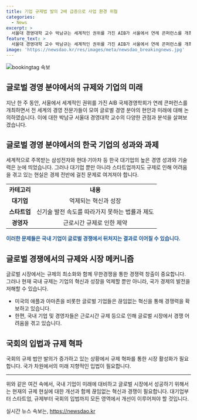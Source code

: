 ```yaml
---
title: 기업 규제법 발의 2배 급증으로 사업 환경 위협
categories:
  - News
excerpt: >
  서울대 경영대학 교수 박남규는 세계적인 권위를 가진 AIB가 서울에서 연례 콘퍼런스를 개최한 사실을 소개했습니다. 국제 경영 분야의 학회로, AIB는 세계의 저명 학자와 전문가들로 구성되어 있으며, 지난 30년간 대한민국 경제의 성장과 대기업의 글로벌 주목에 대한 전문가들의 관심을 강조했습니다. 또한, 현재 규제로 대기업과 스타트업이 제기하는 어려움에 대한 문제의식을 제기했습니다. 국내 정책이 기업의 혁신과 경쟁력을 저해하는 부분을 강조했으며, 이에 대한 해결책으로 규제 혁파를 촉구하는 발언을 했습니다.
feature_text: >
  서울대 경영대학 교수 박남규는 세계적인 권위를 가진 AIB가 서울에서 연례 콘퍼런스를 개최한 사실을 소개했습니다. 국제 경영 분야의 학회로, AIB는 세계의 저명 학자와 전문가들로 구성되어 있으며, 지난 30년간 대한민국 경제의 성장과 대기업의 글로벌 주목에 대한 전문가들의 관심을 강조했습니다. 또한, 현재 규제로 대기업과 스타트업이 제기하는 어려움에 대한 문제의식을 제기했습니다. 국내 정책이 기업의 혁신과 경쟁력을 저해하는 부분을 강조했으며, 이에 대한 해결책으로 규제 혁파를 촉구하는 발언을 했습니다.
image: 'https://newsdao.kr/res/images/meta/newsdao_breakingnews.jpg'
---
```


<p><img src="https://newsdao.kr/res/images/meta/newsdao_breakingnews.jpg" alt="bookingtag 속보" /></p>

<h2>글로벌 경영 분야에서의 규제와 기업의 미래</h2>

<p data-ke-size="size16">지난 한 주 동안, 서울에서 세계적인 권위를 가진 AIB 국제경영학회가 연례 콘퍼런스를 개최하면서 전 세계의 경영 전문가들이 모여 글로벌 경영 분야의 현안과 미래에 대해 논의하였습니다. 이에 대한 박남규 서울대 경영대학 교수의 다양한 관점과 분석을 살펴보겠습니다.</p>

<h2 data-ke-size="size26">글로벌 경영 분야에서의 한국 기업의 성과와 과제</h2>

<p data-ke-size="size16">세계적으로 주목받는 삼성전자와 현대·기아차 등 한국 대기업의 높은 경영 성과와 기술력은 눈에 띄었습니다. 그러나 대기업 뿐만 아니라 스타트업까지도 규제로 인해 어려움을 겪고 있는 현실은 경제 전반에 걸친 문제로 여겨져야 합니다.</p>

<table>
    <tbody>
        <tr>
            <td style="text-align: center; height: 17px;"><b>카테고리</b></td>
            <td style="text-align: center; height: 17px;"><b>내용</b></td>
        </tr>
        <tr>
            <td style="text-align: center; height: 17px;"><b>대기업</b></td>
            <td style="text-align: center; height: 17px;">억제되는 혁신과 성장</td>
        </tr>
        <tr>
            <td style="text-align: center; height: 17px;"><b>스타트업</b></td>
            <td style="text-align: center; height: 17px;">신기술 발전 속도를 따라가지 못하는 법률과 제도</td>
        </tr>
        <tr>
            <td style="text-align: center; height: 17px;"><b>경영자</b></td>
            <td style="text-align: center; height: 17px;">근로시간 규제로 인한 제약</td>
        </tr>
    </tbody>
</table>

<p><b><span style="color: #1a5490;">이러한 문제들은 국내 기업이 글로벌 경쟁에서 뒤처지는 결과로 이어질 수 있습니다.</span></b></p>

<h2 data-ke-size="size26">글로벌 경쟁에서의 규제와 시장 메커니즘</h2>

<p data-ke-size="size16">글로벌 시장에서는 규제의 최소화와 함께 무한경쟁을 통한 경쟁력 창출이 중요합니다. 그러나 현재 국내 규제는 기업의 혁신과 성장을 억제할 뿐만 아니라, 국가 경제의 발전을 저해할 수 있습니다.</p>

<ul>
    <li>미국의 애플과 아마존을 비롯한 글로벌 기업들은 끊임없는 혁신을 통해 경쟁력을 확보하고 있습니다.</li>
    <li>한편, 국내 기업 및 경영자들은 근로시간 규제 등으로 인해 글로벌 시장에서 경쟁 어려움을 겪고 있습니다.</li>
</ul>

<h2 data-ke-size="size26">국회의 입법과 규제 혁파</h2>

<p data-ke-size="size16">국회의 규제 법안 발의가 증가하고 있는 상황에서 규제 혁파를 통한 시장 활성화가 필요합니다. 국가 차원에서의 미래 지향적인 입법이 필요합니다.</p>

<hr>

<p data-ke-size="size16">위와 같은 여건 속에서, 국내 기업이 미래에 대비하고 글로벌 시장에서 성공하기 위해서는 현재의 규제 현실에 대한 개선과 함께 끊임없는 혁신과 경쟁이 필요합니다. 대기업부터 스타트업, 규제부터 국회의 입법까지 모든 영역에서 개선이 이루어져야 할 것입니다.</p>
실시간 뉴스 속보는, <a href="https://newsdao.kr" rel="dofollow">https://newsdao.kr</a>


